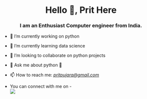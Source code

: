 <h1 align="center">Hello 👋, Prit Here</h1>
<h3 align="center">I am an Enthusiast Computer engineer from India.</h3>

- 🔭 I’m currently working on python
- 🌱 I’m currently learning data science  
- 👯 I’m looking to collaborate on python projects
- 💬 Ask me about python 🐍
- 📫 How to reach me: *pritpujara@gmail.com*

- You can connect with me on - <br>
<a href="https://www.linkedin.com/in/prit-thakkar-778b7a18b/"><img src="https://img.shields.io/badge/LinkedIn-0077B5?style=for-the-badge&logo=linkedin&logoColor=white"></a>

